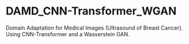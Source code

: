 # DAMD_CNN-Transformer_WGAN
Domain Adaptation for Medical Images (Ultrasound of Breast Cancer). Using CNN-Transformer and a Wasserstein GAN. 
